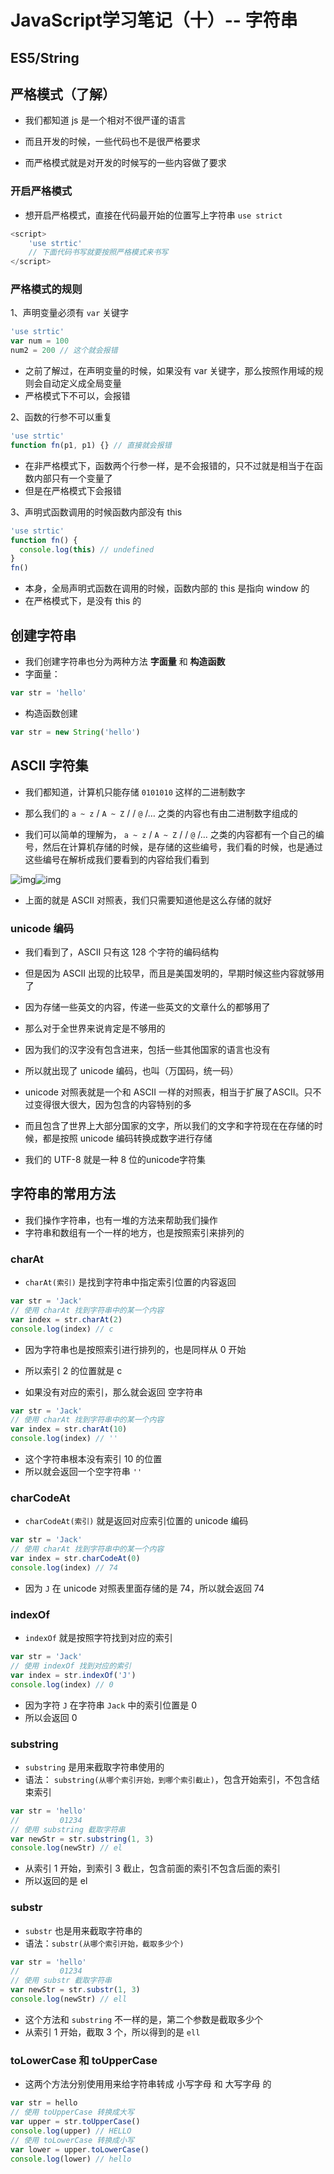 <!--  -->
# JavaScript学习笔记（十）-- 字符串

## ES5/String

## 严格模式（了解）

- 我们都知道 js 是一个相对不很严谨的语言
- 而且开发的时候，一些代码也不是很严格要求

- 而严格模式就是对开发的时候写的一些内容做了要求

### 开启严格模式

- 想开启严格模式，直接在代码最开始的位置写上字符串 `use strict`

```js
<script>
	'use strtic'
	// 下面代码书写就要按照严格模式来书写
</script>
```

### 严格模式的规则

1、声明变量必须有 `var` 关键字

```js
'use strtic'
var num = 100
num2 = 200 // 这个就会报错
```

- 之前了解过，在声明变量的时候，如果没有 var 关键字，那么按照作用域的规则会自动定义成全局变量
- 严格模式下不可以，会报错



2、函数的行参不可以重复

```js
'use strtic'
function fn(p1, p1) {} // 直接就会报错
```

- 在非严格模式下，函数两个行参一样，是不会报错的，只不过就是相当于在函数内部只有一个变量了
- 但是在严格模式下会报错



3、声明式函数调用的时候函数内部没有 this

```js
'use strtic'
function fn() {
  console.log(this) // undefined
}
fn()
```

- 本身，全局声明式函数在调用的时候，函数内部的 this 是指向 window 的
- 在严格模式下，是没有 this 的

## 创建字符串

- 我们创建字符串也分为两种方法 **字面量** 和 **构造函数**
- 字面量：

```js
var str = 'hello'
```

- 构造函数创建

```js
var str = new String('hello')
```

## ASCII 字符集

- 我们都知道，计算机只能存储 `0101010` 这样的二进制数字
- 那么我们的 `a ~ z` / `A ~ Z` / / `@` /… 之类的内容也有由二进制数字组成的

- 我们可以简单的理解为， `a ~ z` / `A ~ Z` / / `@` /… 之类的内容都有一个自己的编号，然后在计算机存储的时候，是存储的这些编号，我们看的时候，也是通过这些编号在解析成我们要看到的内容给我们看到

![img](3.jpg)![img](./image/4.jpg)

- 上面的就是 ASCII 对照表，我们只需要知道他是这么存储的就好

### unicode 编码

- 我们看到了，ASCII 只有这 128 个字符的编码结构
- 但是因为 ASCII 出现的比较早，而且是美国发明的，早期时候这些内容就够用了

- 因为存储一些英文的内容，传递一些英文的文章什么的都够用了
- 那么对于全世界来说肯定是不够用的

- 因为我们的汉字没有包含进来，包括一些其他国家的语言也没有
- 所以就出现了 unicode 编码，也叫（万国码，统一码）

- unicode 对照表就是一个和 ASCII 一样的对照表，相当于扩展了ASCII。只不过变得很大很大，因为包含的内容特别的多
- 而且包含了世界上大部分国家的文字，所以我们的文字和字符现在在存储的时候，都是按照 unicode 编码转换成数字进行存储

- 我们的 UTF-8 就是一种 8 位的unicode字符集

## 字符串的常用方法

- 我们操作字符串，也有一堆的方法来帮助我们操作
- 字符串和数组有一个一样的地方，也是按照索引来排列的

### charAt

- `charAt(索引)` 是找到字符串中指定索引位置的内容返回

```js
var str = 'Jack'
// 使用 charAt 找到字符串中的某一个内容
var index = str.charAt(2)
console.log(index) // c
```

- 因为字符串也是按照索引进行排列的，也是同样从 0 开始
- 所以索引 2 的位置就是 c

- 如果没有对应的索引，那么就会返回 空字符串

```js
var str = 'Jack'
// 使用 charAt 找到字符串中的某一个内容
var index = str.charAt(10)
console.log(index) // ''
```

- 这个字符串根本没有索引 10 的位置
- 所以就会返回一个空字符串 `''`



### charCodeAt

- `charCodeAt(索引)` 就是返回对应索引位置的 unicode 编码

```js
var str = 'Jack'
// 使用 charAt 找到字符串中的某一个内容
var index = str.charCodeAt(0)
console.log(index) // 74
```

- 因为 `J` 在 unicode 对照表里面存储的是 74，所以就会返回 74



### indexOf

- `indexOf` 就是按照字符找到对应的索引

```js
var str = 'Jack'
// 使用 indexOf 找到对应的索引
var index = str.indexOf('J')
console.log(index) // 0
```

- 因为字符 `J` 在字符串 `Jack` 中的索引位置是 0
- 所以会返回 0



### substring

- `substring` 是用来截取字符串使用的
- 语法： `substring(从哪个索引开始，到哪个索引截止)`，包含开始索引，不包含结束索引

```js
var str = 'hello'
//         01234
// 使用 substring 截取字符串
var newStr = str.substring(1, 3)
console.log(newStr) // el
```

- 从索引 1 开始，到索引 3 截止，包含前面的索引不包含后面的索引
- 所以返回的是 el



### substr

- `substr` 也是用来截取字符串的
- 语法：`substr(从哪个索引开始，截取多少个)`

```js
var str = 'hello'
//         01234
// 使用 substr 截取字符串
var newStr = str.substr(1, 3)
console.log(newStr) // ell
```

- 这个方法和 `substring` 不一样的是，第二个参数是截取多少个
- 从索引 1 开始，截取 3 个，所以得到的是 `ell`



### toLowerCase 和 toUpperCase

- 这两个方法分别使用用来给字符串转成 小写字母 和 大写字母 的

```js
var str = hello
// 使用 toUpperCase 转换成大写
var upper = str.toUpperCase()
console.log(upper) // HELLO
// 使用 toLowerCase 转换成小写
var lower = upper.toLowerCase()
console.log(lower) // hello
```

